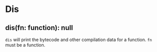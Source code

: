 # Dis

## dis(fn: function): null

`dis` will print the bytecode and other compilation data for a function. `fn` must be a function.
